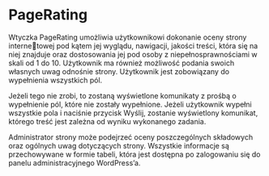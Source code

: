 # PageRating

Wtyczka PageRating umożliwia użytkownikowi dokonanie oceny strony internetowej pod kątem jej wyglądu, nawigacji, jakości treści, która się na niej znajduje oraz dostosowania jej pod osoby z niepełnosprawnościami w skali od 1 do 10. Użytkownik ma również możliwość podania swoich własnych uwag odnośnie strony.
Użytkownik jest zobowiązany do wypełnienia wszystkich pól. 

Jeżeli tego nie zrobi, to zostaną wyświetlone komunikaty z prośbą o wypełnienie pól, które nie zostały wypełnione. Jeżeli użytkownik wypełni wszystkie pola i naciśnie przycisk Wyślij, zostanie wyświetlony komunikat, którego treść jest zależna od wyniku wykonanego zadania.

Administrator strony może podejrzeć oceny poszczególnych składowych oraz ogólnych uwag dotyczących strony. Wszystkie informacje są przechowywane w formie tabeli, która jest dostępna po zalogowaniu się do panelu administracyjnego WordPress’a.
